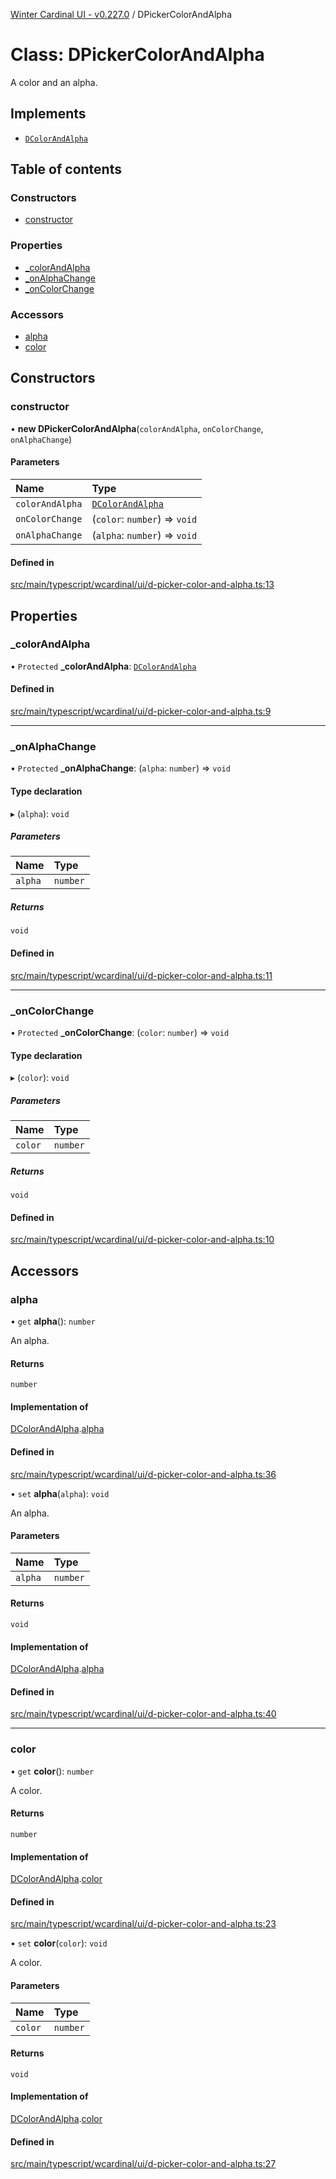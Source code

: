 [Winter Cardinal UI - v0.227.0](../index.md) / DPickerColorAndAlpha

# Class: DPickerColorAndAlpha

A color and an alpha.

## Implements

- [`DColorAndAlpha`](../interfaces/DColorAndAlpha.md)

## Table of contents

### Constructors

- [constructor](DPickerColorAndAlpha.md#constructor)

### Properties

- [\_colorAndAlpha](DPickerColorAndAlpha.md#_colorandalpha)
- [\_onAlphaChange](DPickerColorAndAlpha.md#_onalphachange)
- [\_onColorChange](DPickerColorAndAlpha.md#_oncolorchange)

### Accessors

- [alpha](DPickerColorAndAlpha.md#alpha)
- [color](DPickerColorAndAlpha.md#color)

## Constructors

### constructor

• **new DPickerColorAndAlpha**(`colorAndAlpha`, `onColorChange`, `onAlphaChange`)

#### Parameters

| Name | Type |
| :------ | :------ |
| `colorAndAlpha` | [`DColorAndAlpha`](../interfaces/DColorAndAlpha.md) |
| `onColorChange` | (`color`: `number`) => `void` |
| `onAlphaChange` | (`alpha`: `number`) => `void` |

#### Defined in

[src/main/typescript/wcardinal/ui/d-picker-color-and-alpha.ts:13](https://github.com/winter-cardinal/winter-cardinal-ui/blob/v0.227.0/src/main/typescript/wcardinal/ui/d-picker-color-and-alpha.ts#L13)

## Properties

### \_colorAndAlpha

• `Protected` **\_colorAndAlpha**: [`DColorAndAlpha`](../interfaces/DColorAndAlpha.md)

#### Defined in

[src/main/typescript/wcardinal/ui/d-picker-color-and-alpha.ts:9](https://github.com/winter-cardinal/winter-cardinal-ui/blob/v0.227.0/src/main/typescript/wcardinal/ui/d-picker-color-and-alpha.ts#L9)

___

### \_onAlphaChange

• `Protected` **\_onAlphaChange**: (`alpha`: `number`) => `void`

#### Type declaration

▸ (`alpha`): `void`

##### Parameters

| Name | Type |
| :------ | :------ |
| `alpha` | `number` |

##### Returns

`void`

#### Defined in

[src/main/typescript/wcardinal/ui/d-picker-color-and-alpha.ts:11](https://github.com/winter-cardinal/winter-cardinal-ui/blob/v0.227.0/src/main/typescript/wcardinal/ui/d-picker-color-and-alpha.ts#L11)

___

### \_onColorChange

• `Protected` **\_onColorChange**: (`color`: `number`) => `void`

#### Type declaration

▸ (`color`): `void`

##### Parameters

| Name | Type |
| :------ | :------ |
| `color` | `number` |

##### Returns

`void`

#### Defined in

[src/main/typescript/wcardinal/ui/d-picker-color-and-alpha.ts:10](https://github.com/winter-cardinal/winter-cardinal-ui/blob/v0.227.0/src/main/typescript/wcardinal/ui/d-picker-color-and-alpha.ts#L10)

## Accessors

### alpha

• `get` **alpha**(): `number`

An alpha.

#### Returns

`number`

#### Implementation of

[DColorAndAlpha](../interfaces/DColorAndAlpha.md).[alpha](../interfaces/DColorAndAlpha.md#alpha)

#### Defined in

[src/main/typescript/wcardinal/ui/d-picker-color-and-alpha.ts:36](https://github.com/winter-cardinal/winter-cardinal-ui/blob/v0.227.0/src/main/typescript/wcardinal/ui/d-picker-color-and-alpha.ts#L36)

• `set` **alpha**(`alpha`): `void`

An alpha.

#### Parameters

| Name | Type |
| :------ | :------ |
| `alpha` | `number` |

#### Returns

`void`

#### Implementation of

[DColorAndAlpha](../interfaces/DColorAndAlpha.md).[alpha](../interfaces/DColorAndAlpha.md#alpha)

#### Defined in

[src/main/typescript/wcardinal/ui/d-picker-color-and-alpha.ts:40](https://github.com/winter-cardinal/winter-cardinal-ui/blob/v0.227.0/src/main/typescript/wcardinal/ui/d-picker-color-and-alpha.ts#L40)

___

### color

• `get` **color**(): `number`

A color.

#### Returns

`number`

#### Implementation of

[DColorAndAlpha](../interfaces/DColorAndAlpha.md).[color](../interfaces/DColorAndAlpha.md#color)

#### Defined in

[src/main/typescript/wcardinal/ui/d-picker-color-and-alpha.ts:23](https://github.com/winter-cardinal/winter-cardinal-ui/blob/v0.227.0/src/main/typescript/wcardinal/ui/d-picker-color-and-alpha.ts#L23)

• `set` **color**(`color`): `void`

A color.

#### Parameters

| Name | Type |
| :------ | :------ |
| `color` | `number` |

#### Returns

`void`

#### Implementation of

[DColorAndAlpha](../interfaces/DColorAndAlpha.md).[color](../interfaces/DColorAndAlpha.md#color)

#### Defined in

[src/main/typescript/wcardinal/ui/d-picker-color-and-alpha.ts:27](https://github.com/winter-cardinal/winter-cardinal-ui/blob/v0.227.0/src/main/typescript/wcardinal/ui/d-picker-color-and-alpha.ts#L27)
